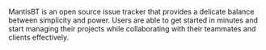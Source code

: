 MantisBT is an open source issue tracker that provides a delicate balance between simplicity and power. Users are able to get started in minutes and start managing their projects while collaborating with their teammates and clients effectively. 
